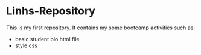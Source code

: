 # Linhs-Repository
This is my first repository. It contains my some bootcamp activities such as:

- basic student bio html file
- style css
